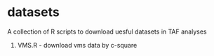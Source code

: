 # datasets

A collection of R scripts to download uesful datasets in TAF analyses

1. VMS.R - download vms data by c-square
